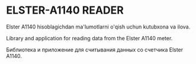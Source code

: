 # ELSTER-A1140 READER

Elster A1140 hisoblagichdan ma'lumotlarni o'qish uchun kutubxona va ilova.

Library and application for reading data from the Elster A1140 meter.

Библиотека и приложение для считывания данных со счетчика Elster A1140.
